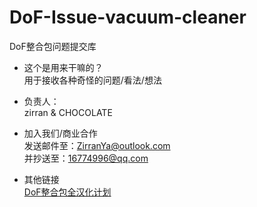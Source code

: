 # DoF-Issue-vacuum-cleaner
DoF整合包问题提交库

- 这个是用来干嘛的？
<br>用于接收各种奇怪的问题/看法/想法

- 负责人：
<br>zirran & CHOCOLATE

- 加入我们/商业合作
<br>发送邮件至：ZirranYa@outlook.com
<br>并抄送至：16774996@qq.com

- 其他链接
<br>[DoF整合包全汉化计划](https://github.com/MoYstudio/DoF-Chinese_resourcepacks)
